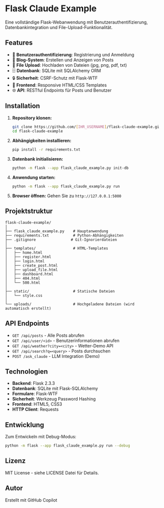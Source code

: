 # Flask Claude Example

Eine vollständige Flask-Webanwendung mit Benutzerauthentifizierung, Datenbankintegration und File-Upload-Funktionalität.

## Features

- 🔐 **Benutzerauthentifizierung**: Registrierung und Anmeldung
- 📝 **Blog-System**: Erstellen und Anzeigen von Posts
- 📁 **File Upload**: Hochladen von Dateien (jpg, png, pdf, txt)
- 🗄️ **Datenbank**: SQLite mit SQLAlchemy ORM
- 🔒 **Sicherheit**: CSRF-Schutz mit Flask-WTF
- 🎨 **Frontend**: Responsive HTML/CSS Templates
- 🌐 **API**: RESTful Endpoints für Posts und Benutzer

## Installation

1. **Repository klonen:**
   ```bash
   git clone https://github.com/[IHR_USERNAME]/flask-claude-example.git
   cd flask-claude-example
   ```

2. **Abhängigkeiten installieren:**
   ```bash
   pip install -r requirements.txt
   ```

3. **Datenbank initialisieren:**
   ```bash
   python -m flask --app flask_claude_example.py init-db
   ```

4. **Anwendung starten:**
   ```bash
   python -m flask --app flask_claude_example.py run
   ```

5. **Browser öffnen:**
   Gehen Sie zu `http://127.0.0.1:5000`

## Projektstruktur

```
flask-claude-example/
│
├── flask_claude_example.py    # Hauptanwendung
├── requirements.txt           # Python-Abhängigkeiten
├── .gitignore                # Git-Ignorierdateien
│
├── templates/                 # HTML-Templates
│   ├── home.html
│   ├── register.html
│   ├── login.html
│   ├── create_post.html
│   ├── upload_file.html
│   ├── dashboard.html
│   ├── 404.html
│   └── 500.html
│
├── static/                    # Statische Dateien
│   └── style.css
│
└── uploads/                   # Hochgeladene Dateien (wird automatisch erstellt)
```

## API Endpoints

- `GET /api/posts` - Alle Posts abrufen
- `GET /api/user/<id>` - Benutzerinformationen abrufen
- `GET /api/weather?city=<city>` - Wetter-Demo API
- `GET /api/search?q=<query>` - Posts durchsuchen
- `POST /ask_claude` - LLM Integration (Demo)

## Technologien

- **Backend**: Flask 2.3.3
- **Datenbank**: SQLite mit Flask-SQLAlchemy
- **Formulare**: Flask-WTF
- **Sicherheit**: Werkzeug Password Hashing
- **Frontend**: HTML5, CSS3
- **HTTP Client**: Requests

## Entwicklung

Zum Entwickeln mit Debug-Modus:

```bash
python -m flask --app flask_claude_example.py run --debug
```

## Lizenz

MIT License - siehe LICENSE Datei für Details.

## Autor

Erstellt mit GitHub Copilot